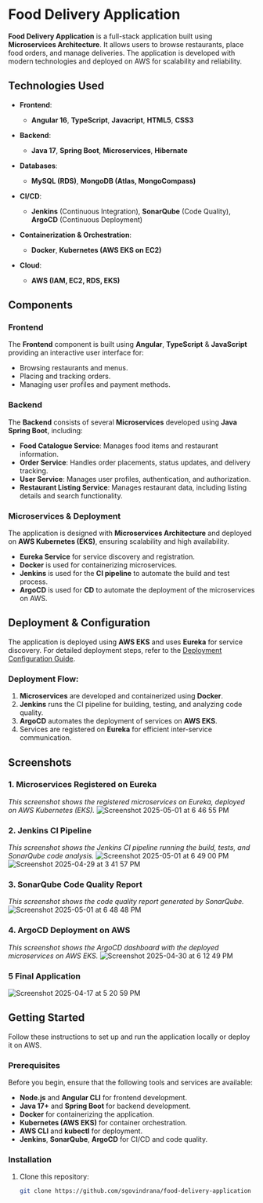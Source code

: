 # Food Delivery Application

**Food Delivery Application** is a full-stack application built using **Microservices Architecture**. It allows users to browse restaurants, place food orders, and manage deliveries. The application is developed with modern technologies and deployed on AWS for scalability and reliability.

## Technologies Used

- **Frontend**:  
  - **Angular 16**, **TypeScript**,  **Javacript**, **HTML5**, **CSS3**
  
- **Backend**:  
  - **Java 17**, **Spring Boot**, **Microservices**, **Hibernate**
  
- **Databases**:  
  - **MySQL (RDS)**, **MongoDB (Atlas, MongoCompass)**
  
- **CI/CD**:  
  - **Jenkins** (Continuous Integration), **SonarQube** (Code Quality), **ArgoCD** (Continuous Deployment)
  
- **Containerization & Orchestration**:  
  - **Docker**, **Kubernetes (AWS EKS on EC2)**

- **Cloud**:  
  - **AWS (IAM, EC2, RDS, EKS)**

## Components

### Frontend

The **Frontend** component is built using **Angular**, **TypeScript** & **JavaScript** providing an interactive user interface for:

- Browsing restaurants and menus.
- Placing and tracking orders.
- Managing user profiles and payment methods.

### Backend

The **Backend** consists of several **Microservices** developed using **Java Spring Boot**, including:

- **Food Catalogue Service**: Manages food items and restaurant information.
- **Order Service**: Handles order placements, status updates, and delivery tracking.
- **User Service**: Manages user profiles, authentication, and authorization.
- **Restaurant Listing Service**: Manages restaurant data, including listing details and search functionality.

### Microservices & Deployment

The application is designed with **Microservices Architecture** and deployed on **AWS Kubernetes (EKS)**, ensuring scalability and high availability. 

- **Eureka Service** for service discovery and registration.
- **Docker** is used for containerizing microservices.
- **Jenkins** is used for the **CI pipeline** to automate the build and test process.
- **ArgoCD** is used for **CD** to automate the deployment of the microservices on AWS.

## Deployment & Configuration

The application is deployed using **AWS EKS** and uses **Eureka** for service discovery. For detailed deployment steps, refer to the [Deployment Configuration Guide](insert-deployment-config-link-here).

### Deployment Flow:
1. **Microservices** are developed and containerized using **Docker**.
2. **Jenkins** runs the CI pipeline for building, testing, and analyzing code quality.
3. **ArgoCD** automates the deployment of services on **AWS EKS**.
4. Services are registered on **Eureka** for efficient inter-service communication.

## Screenshots

### 1. **Microservices Registered on Eureka**  
*This screenshot shows the registered microservices on Eureka, deployed on AWS Kubernetes (EKS).*
![Screenshot 2025-05-01 at 6 46 55 PM](https://github.com/user-attachments/assets/6d62826c-a89c-4818-aabd-9e1ae432509f)

### 2. **Jenkins CI Pipeline**  
*This screenshot shows the Jenkins CI pipeline running the build, tests, and SonarQube code analysis.*
![Screenshot 2025-05-01 at 6 49 00 PM](https://github.com/user-attachments/assets/7fa48229-b6b1-431a-8a0a-ba21bb10aeea)
![Screenshot 2025-04-29 at 3 41 57 PM](https://github.com/user-attachments/assets/4ae4a3d7-57a5-4cbf-a997-196960efb66e)

### 3. **SonarQube Code Quality Report**  
*This screenshot shows the code quality report generated by SonarQube.*
![Screenshot 2025-05-01 at 6 48 48 PM](https://github.com/user-attachments/assets/7084c2d9-3814-4ca6-a230-5394a26c5a1c)


### 4. **ArgoCD Deployment on AWS**  
*This screenshot shows the ArgoCD dashboard with the deployed microservices on AWS EKS.*
![Screenshot 2025-04-30 at 6 12 49 PM](https://github.com/user-attachments/assets/ebd4df9c-6904-4173-a3a5-cb0eb897688c)

### 5 **Final Application**
![Screenshot 2025-04-17 at 5 20 59 PM](https://github.com/user-attachments/assets/dac9a3d2-3368-44d1-9d4f-99a92b90c233)



## Getting Started

Follow these instructions to set up and run the application locally or deploy it on AWS.

### Prerequisites

Before you begin, ensure that the following tools and services are available:
- **Node.js** and **Angular CLI** for frontend development.
- **Java 17+** and **Spring Boot** for backend development.
- **Docker** for containerizing the application.
- **Kubernetes (AWS EKS)** for container orchestration.
- **AWS CLI** and **kubectl** for deployment.
- **Jenkins**, **SonarQube**, **ArgoCD** for CI/CD and code quality.

### Installation

1. Clone this repository:
   ```bash
   git clone https://github.com/sgovindrana/food-delivery-application
